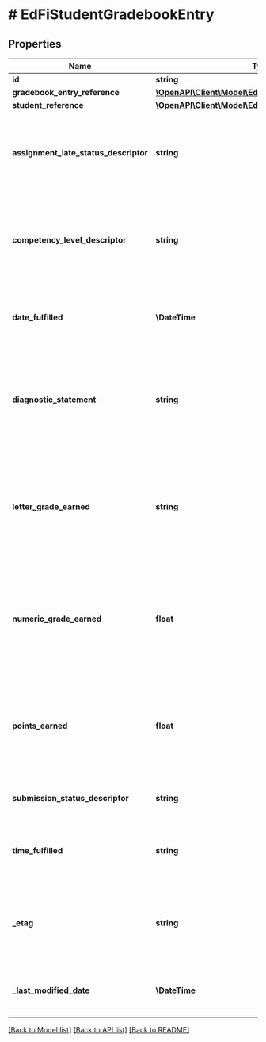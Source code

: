 # # EdFiStudentGradebookEntry

## Properties

Name | Type | Description | Notes
------------ | ------------- | ------------- | -------------
**id** | **string** |  | [optional]
**gradebook_entry_reference** | [**\OpenAPI\Client\Model\EdFiGradebookEntryReference**](EdFiGradebookEntryReference.md) |  |
**student_reference** | [**\OpenAPI\Client\Model\EdFiStudentReference**](EdFiStudentReference.md) |  |
**assignment_late_status_descriptor** | **string** | Status of whether the assignment was submitted after the due date and/or marked as. | [optional]
**competency_level_descriptor** | **string** | The competency level assessed for the student for the referenced learning objective. | [optional]
**date_fulfilled** | **\DateTime** | The date an assignment was turned in or the date of an assessment. | [optional]
**diagnostic_statement** | **string** | A statement provided by the teacher that provides information in addition to the grade or assessment score. | [optional]
**letter_grade_earned** | **string** | A final or interim (grading period) indicator of student performance in a class as submitted by the instructor. | [optional]
**numeric_grade_earned** | **float** | A final or interim (grading period) indicator of student performance in a class as submitted by the instructor. | [optional]
**points_earned** | **float** | The points earned for the submission. With extra credit, the points earned may exceed the max points. | [optional]
**submission_status_descriptor** | **string** | The status of the student&#39;s submission. | [optional]
**time_fulfilled** | **string** | The time an assignment was turned in on the date fulfilled. | [optional]
**_etag** | **string** | A unique system-generated value that identifies the version of the resource. | [optional]
**_last_modified_date** | **\DateTime** | The date and time the resource was last modified. | [optional]

[[Back to Model list]](../../README.md#models) [[Back to API list]](../../README.md#endpoints) [[Back to README]](../../README.md)
